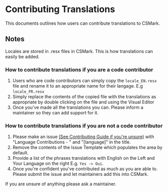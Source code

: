 # Contributing Translations
This documents outlines how users can contribute translations to CSMark.

## Notes
Locales are stored in .resx files in CSMark. This is how translations can easily be added.

### How to contribute translations if you are a code contributor
1. Users who are code contributors can simply copy the ``locale_EN.resx`` file and rename it to an appropriate name for their langage.
E.g ``locale_FR.resx``
2. Simply replace the contents of the copied file with the translations as appropriate by double clicking on the file and using the Visual Editor
3. Once you've made all the translations you can. Please inform a maintainer so they can add support for it.

### How to contribute translations if you are not a code contributor
1. Please make an issue [(See Contributing Guide if you're unsure)](https://github.com/CSMarkBenchmark/CSMark/blob/master/CONTRIBUTING.md) with "Language Contributions - " and "[language]" in the title.
2. Remove the contents of the Issue Template which populates the area by default.
3. Provide a list of the phrases translations with English on the Left and Your Language on the right E.g. ``Yes -> Oui``.
4. Once you're confident you've contributed as much as you are able to. Please submit the issue and let maintainers add this into CSMark.

If you are unsure of anything please ask a maintainer.
